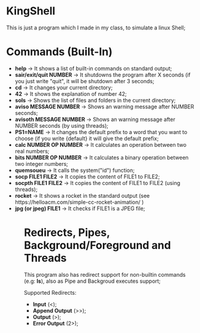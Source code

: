 # KingShell

This is just a program which I made in my class, to simulate a linux Shell;

# Commands (Built-In)

<ul>
  <li><b>help</b> -> It shows a list of built-in commands on standard output;</li>
  <li><b>sair/exit/quit NUMBER</b> -> It shutdowns the program after X seconds (if you just write "quit", it will be shutdown after 3 seconds;</li>
  <li><b>cd</b> -> It changes your current directory;</li>
  <li><b>42</b> -> It shows the explanation of number 42;</li>
  <li><b>sols</b> -> Shows the list of files and folders in the current directory;</li>
  <li><b>aviso MESSAGE NUMBER</b> -> Shows an warning message after NUMBER seconds;</li>
  <li><b>avisoth MESSAGE NUMBER</b> -> Shows an warning message after NUMBER seconds (by using threads);</li>
  <li><b>PS1=NAME</b> -> It changes the default prefix to a word that you want to choose (if you write {default} it will give the default prefix;</li>
  <li><b>calc NUMBER OP NUMBER</b> -> It calculates an operation between two real numbers;</li>
  <li><b>bits NUMBER OP NUMBER</b> -> It calculates a binary operation between two integer numbers;</li>
  <li><b>quemsoueu</b> -> It calls the system("id") function;</li>
  <li><b>socp FILE1 FILE2</b> -> It copies the content of FILE1 to FILE2;</li>
  <li><b>socpth FILE1 FILE2</b> -> It copies the content of FILE1 to FILE2 (using threads);</li>
  <li><b>rocket</b> -> It shows a rocket in the standard output (see https://helloacm.com/simple-cc-rocket-animation/ )</li>
  <li><b>jpg (or jpeg) FILE1</b> -> It checks if FILE1 is a JPEG file;</li>
<ul>

# Redirects, Pipes, Background/Foreground and Threads

This program also has redirect support for non-builtin commands (e.g: <b>ls</b>), also as Pipe and Backgroud executes support;

Supported Redirects:

<ul>
  <li><b>Input</b> (<);</li>
  <li><b>Append Output</b> (>>);</li>
  <li><b>Output</b> (>);</li>
  <li><b>Error Output</b> (2>);</li>
</ul>
